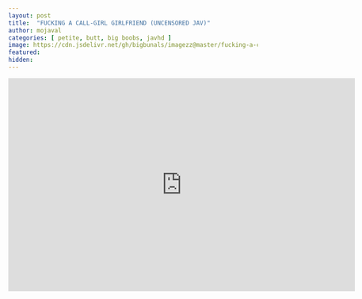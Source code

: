 ```yaml
---
layout: post
title:  "FUCKING A CALL-GIRL GIRLFRIEND (UNCENSORED JAV)"
author: mojaval
categories: [ petite, butt, big boobs, javhd ]
image: https://cdn.jsdelivr.net/gh/bigbunals/imagezz@master/fucking-a-call-girl-girlfriend-uncensored-jav___01222fdddc2c5cbce3a07af695b4bc4acf70cc57.mp4.jpg
featured: 
hidden: 
---
```


<iframe src="https://openload.co/embed/Fs1T9jMfvXI/fucking-a-call-girl-girlfriend-uncensored-jav___01222fdddc2c5cbce3a07af695b4bc4acf70cc57.mp4" scrolling="no" frameborder="0" width="700" height="430" allowfullscreen="true" webkitallowfullscreen="true" mozallowfullscreen="true"></iframe>